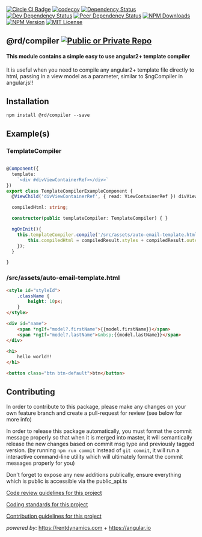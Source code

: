 
[![Circle CI Badge][circleci-badge]][circleci-link]
[![codecov][codecov-image]][codecov-link]
[![Dependency Status][dependency-image]][dependency-link]
[![Dev Dependency Status][dev-dependency-image]][dev-dependency-link]
[![Peer Dependency Status][peer-dependency-image]][peer-dependency-link]
[![NPM Downloads][npm-downloads-image]][npm-downloads-link]
[![NPM Version][npm-version-image]][npm-version-link]
[![MIT License][npm-license-image]][npm-license-link]

## @rd/compiler [![Public or Private Repo][public-true-image]][public-true-link]


#### This module contains a simple easy to use angular2+ template compiler
It is useful when you need to compile any angular2+ template file directly to html, passing in a view model as a parameter, similar to $ngCompiler in angular.js!!


## Installation
```
npm install @rd/compiler --save

```

## Example(s)

### TemplateCompiler

```TypeScript

@Component({
  template:
    `<div #divViewContainerRef></div>`
})
export class TemplateCompilerExampleComponent {
  @ViewChild('divViewContainerRef', { read: ViewContainerRef }) divViewContainerRef: ViewContainerRef;

  compiledHtml: string;

  constructor(public templateCompiler: TemplateCompiler) { }

  ngOnInit(){
    this.templateCompiler.compile('/src/assets/auto-email-template.html', { id: 291, firstName: 'chase', lastName: 'gibbs' }, this.divViewContainerRef, [SharedModule]).subscribe((compiledResult: CompiledResultModel) => {
        this.compiledHtml = compiledResult.styles + compiledResult.outerHTML;
    });
  }

}
```
### /src/assets/auto-email-template.html

```html
<style id="styleId">
	.className {
		height: 10px;
	}
</style>

<div id="name">
    <span *ngIf="model?.firstName">{{model.firstName}}</span>
    <span *ngIf="model?.lastName">&nbsp;{{model.lastName}}</span>
</div>

<h1>
    hello world!!
</h1>

<button class="btn btn-default">btn</button>
```

## Contributing

In order to contribute to this package, please make any changes on your own feature branch and create a pull-request for review (see below for more info)

In order to release this package automatically, you must format the commit message properly so that when it is merged into master, it will semantically release the new changes based on commit msg type and previously tagged version. (by running `npm run commit` instead of `git commit`, it will run a interactive command-line utility which will ultimately format the commit messages properly for you)

Don't forget to expose any new additions publically, ensure everything which is public is accessible via the public_api.ts

[Code review guidelines for this project](CODE_REVIEWS.md)

[Coding standards for this project](CODING_STANDARDS.md)

[Contribution guidelines for this project](CONTRIBUTING.md)

_powered by:_
https://rentdynamics.com +
https://angular.io


[code-reviews-link]: /CODE_REVIEWS.md
[npm-icon]: https://nodei.co/npm/@rd/compiler.svg?downloads=true
[npm-icon-link]: https://npmjs.org/package/@rd/compiler
[circleci-badge]: https://circleci.com/gh/RentDynamics/ng-compiler.svg?style=shield
[circleci-link]: https://circleci.com/gh/rentdynamics/ng-compiler/tree/master
[codecov-image]: https://codecov.io/gh/RentDynamics/ng-compiler/branch/master/graph/badge.svg
[codecov-link]: https://codecov.io/gh/RentDynamics/ng-compiler
[nsp-image]: https://nodesecurity.io/orgs/rent-dynamics/projects/d770bb34-240f-4533-a8f2-6e2ae859f4b3/badge
[nsp-link]: https://nodesecurity.io/orgs/rent-dynamics/projects/d770bb34-240f-4533-a8f2-6e2ae859f4b3
[dependency-image]: https://david-dm.org/RentDynamics/ng-compiler/status.svg
[dependency-link]: https://david-dm.org/RentDynamics/ng-compiler
[dev-dependency-image]: https://david-dm.org/RentDynamics/ng-compiler/dev-status.svg
[dev-dependency-link]: https://david-dm.org/RentDynamics/ng-compiler?type=dev
[peer-dependency-image]: https://david-dm.org/RentDynamics/ng-compiler/peer-status.svg
[peer-dependency-link]: https://david-dm.org/RentDynamics/ng-compiler?type=peer
[public-true-image]: https://img.shields.io/badge/public-true-yellow.svg
[public-true-link]: https://img.shields.io/badge/public-true-yellow.svg
[private-true-image]: https://img.shields.io/badge/private-true-green.svg
[private-true-link]: https://img.shields.io/badge/private-true-green.svg
[npm-version-image]: https://img.shields.io/npm/v/@rd/compiler.svg
[npm-version-link]: https://www.npmjs.com/package/@rd/compiler
[npm-downloads-image]: https://img.shields.io/npm/dm/@rd/compiler.svg
[npm-downloads-link]: http://npm-stat.com/charts.html?package=@rd/compiler&from=2018-03-01
[npm-license-image]: https://img.shields.io/npm/l/@rd/compiler.svg
[npm-license-link]: LICENSE
[license-link]: http://opensource.org/licenses/MIT
